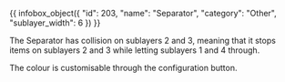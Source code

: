 {{ infobox_object({
	"id": 203,
	"name": "Separator",
	"category": "Other",
	"sublayer_width": 6
}) }}

The Separator has collision on sublayers 2 and 3, meaning that it stops items on sublayers 2 and 3 while letting sublayers 1 and 4 through.

The colour is customisable through the configuration button.
